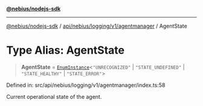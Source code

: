 [**@nebius/nodejs-sdk**](../../../../../../README.md)

***

[@nebius/nodejs-sdk](../../../../../../README.md) / [api/nebius/logging/v1/agentmanager](../README.md) / AgentState

# Type Alias: AgentState

> **AgentState** = [`EnumInstance`](../../../../../../runtime/protos/enum/type-aliases/EnumInstance.md)\<`"UNRECOGNIZED"` \| `"STATE_UNDEFINED"` \| `"STATE_HEALTHY"` \| `"STATE_ERROR"`\>

Defined in: src/api/nebius/logging/v1/agentmanager/index.ts:58

Current operational state of the agent.
